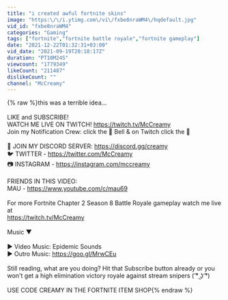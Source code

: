 ```yaml
---
title: "i created awful fortnite skins"
image: "https:\/\/i.ytimg.com\/vi\/fxbe8nraWM4\/hqdefault.jpg"
vid_id: "fxbe8nraWM4"
categories: "Gaming"
tags: ["fortnite","fortnite battle royale","fortnite gameplay"]
date: "2021-12-22T01:32:31+03:00"
vid_date: "2021-09-19T20:18:17Z"
duration: "PT10M24S"
viewcount: "1779349"
likeCount: "211487"
dislikeCount: ""
channel: "McCreamy"
---
```

{% raw %}this was a terrible idea…<br /><br />LIKE and SUBSCRIBE!<br />WATCH ME LIVE ON TWITCH! <a rel="nofollow" target="blank" href="https://twitch.tv/McCreamy">https://twitch.tv/McCreamy</a><br />Join my Notification Crew: click the 🔔 Bell &amp; on Twitch click the 💜<br /><br />📲 JOIN MY DISCORD SERVER: <a rel="nofollow" target="blank" href="https://discord.gg/creamy">https://discord.gg/creamy</a><br />🐦 TWITTER - <a rel="nofollow" target="blank" href="https://twitter.com/McCreamy">https://twitter.com/McCreamy</a><br />📷 INSTAGRAM - <a rel="nofollow" target="blank" href="https://instagram.com/mccreamy">https://instagram.com/mccreamy</a><br /><br />FRIENDS IN THIS VIDEO:<br />MAU - <a rel="nofollow" target="blank" href="https://www.youtube.com/c/mau69">https://www.youtube.com/c/mau69</a><br /><br />For more Fortnite Chapter 2 Season 8 Battle Royale gameplay watch me live at<br /><a rel="nofollow" target="blank" href="https://twitch.tv/McCreamy">https://twitch.tv/McCreamy</a><br /><br />Music ▼<br /><br />▶ Video Music: Epidemic Sounds<br />▶ Outro Music: <a rel="nofollow" target="blank" href="https://goo.gl/MrwCEu">https://goo.gl/MrwCEu</a><br /><br />Still reading, what are you doing? Hit that Subscribe button already or you won't get a high elimination victory royale against stream snipers ( ͡° ͜ʖ ͡°)<br /><br />USE CODE CREAMY IN THE FORTNITE ITEM SHOP{% endraw %}
